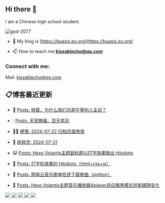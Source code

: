 ## Hi there 👋

I am a Chinese high school student.

<p align="left"> <img src="https://komarev.com/ghpvc/?username=god-2077&label=Profile%20views&color=0e75b6&style=flat" alt="god-2077" /> </p>

- 📝 My blog is [https://buasis.eu.org](https://buasis.eu.org)

- 📫 How to reach me **kissablecho@qq.com**



<h3 align="left">Connect with me:</h3>
<p align="center">

Mail: [kissablecho@qq.com](mailto:kissablecho@qq.com)

## 📋博客最近更新

<!-- BLOG-POST-LIST:START -->
- 👹 [Posts: 转载，为什么我们总是在等别人主动？](https://buasis.eu.org/2024/08/04/posts-zhuan-zai-wei-shi-me-wo-men-zong-shi-zai-deng-bie-ren-zhu-dong/) 

- 🕯 [Posts: 天官赐福，百无禁忌](https://buasis.eu.org/2024/07/30/posts-tian-guan-si-fu-bai-wu-jin-ji/) 

- 🧑‍🏫 [便笺: 2024-07-22 归档页面修改](https://buasis.eu.org/2024/07/21/bian-jian-2024-07-21-gui-dang-ye-mian-xiu-gai/) 

- 🤩 [碎碎念: 2024-07-21](https://buasis.eu.org/2024/07/21/sui-sui-nian-2024-07-21/) 

- 😺 [Posts: Hexo Volantis主题副标题以打字效果输出 Hitokoto](https://buasis.eu.org/2024/07/21/posts-hexo-volantis-zhu-ti-fu-biao-ti-yi-da-zi-xiao-guo-shu-chu-hitokoto/) 

- 🐲 [Posts: 打字机效果的 Hitokoto（html+css+js）](https://buasis.eu.org/2024/07/19/posts-da-zi-ji-xiao-guo-de-hitokoto-html-css-js/) 

- 🦆 [Posts: 网易云音乐歌单批连下载歌曲（python）](https://buasis.eu.org/2024/07/19/posts-wang-yi-yun-yin-le-ge-dan-pi-lian-xia-zai-ge-qu-python/) 

- 🎉 [Posts: Hexo Volantis主题音乐播放器Aplayer适应暗黑模式并能跟随变化](https://buasis.eu.org/2024/07/17/posts-hexo-volantis-zhu-ti-yin-le-bo-fang-qi-aplayer-gua-ying-an-hei-mo-shi-bing-neng-gen-sui-bian-hua/) 
<!-- BLOG-POST-LIST:END -->

[![](https://god-2077.buasis.eu.org/profile-summary-card-output/tokyonight/0-profile-details.svg)](https://github.com/God-2077)
[![](https://god-2077.buasis.eu.org/profile-summary-card-output/tokyonight/1-repos-per-language.svg)](https://github.com/God-2077) [![](https://god-2077.buasis.eu.org/profile-summary-card-output/tokyonight/2-most-commit-language.svg)](https://github.com/God-2077)
[![](https://god-2077.buasis.eu.org/profile-summary-card-output/tokyonight/3-stats.svg)](https://github.com/God-2077) [![](https://god-2077.buasis.eu.org/profile-summary-card-output/tokyonight/4-productive-time.svg)](https://github.com/God-2077)